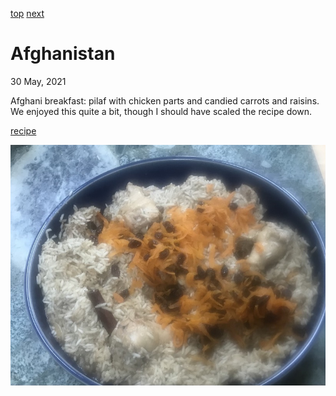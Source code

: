 [top](../index.md)
[next](albania.md)
# Afghanistan
30 May, 2021


Afghani breakfast: pilaf with chicken parts and candied carrots and
raisins. We enjoyed this quite a bit, though I should have scaled the
recipe down.

[recipe](http://www.khanapakana.com/recipe/633faac9-b115-4d27-9e2a-60a2e231c748/afgahni-pilaf-afghani-pulao-)

![bowl of pilaf](images/afghanistan.jpeg)